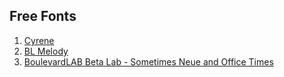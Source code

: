 ## Free Fonts

1. [Cyrene](https://richprjcts.com/cyrene-free-font)
2. [BL Melody](https://www.boulevardtype.com/bl-melody)
3. [BoulevardLAB Beta Lab - Sometimes Neue and Office Times](https://www.boulevardtype.com/)